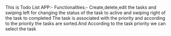 This is Todo List APP:-
Functionalities:- Create,delete,edit the tasks and swiping left for changing the status of the task to active and swiping right of the task to completed
The task is associated with the priority and according to the priority the tasks are sorted.And According to the task priority  we can select the task
